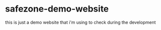 # safezone-demo-website
this is just a demo website  that i'm using to check during the development
